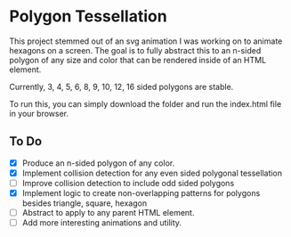 # Polygon Tessellation

This project stemmed out of an svg animation I was working on to animate hexagons
on a screen. The goal is to fully abstract this to an n-sided polygon of any size
and color that can be rendered inside of an HTML element.

Currently, 3, 4, 5, 6, 8, 9, 10, 12, 16 sided polygons are stable.

To run this, you can simply download the folder and run the index.html file in
your browser.

## To Do

- [x] Produce an n-sided polygon of any color.
- [x] Implement collision detection for any even sided polygonal tessellation
- [ ] Improve collision detection to include odd sided polygons
- [x] Implement logic to create non-overlapping patterns for polygons besides triangle, square, hexagon
- [ ] Abstract to apply to any parent HTML element.
- [ ] Add more interesting animations and utility.
